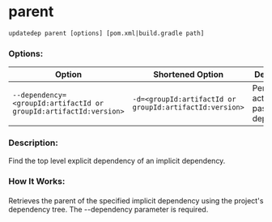 # parent

```
updatedep parent [options] [pom.xml|build.gradle path]
```

###
### Options:

 | Option                                                             | Shortened Option                                         | Description                              |
 |--------------------------------------------------------------------|----------------------------------------------------------|------------------------------------------|
 | `--dependency=<groupId:artifactId or groupId:artifactId:version>`  | `-d=<groupId:artifactId or groupId:artifactId:version>`  | Perform action to the passed dependency. |

####
### Description:
Find the top level explicit dependency of an implicit dependency.
### How It Works:
####
Retrieves the parent of the specified implicit dependency using the project's dependency tree. The --dependency parameter is required.
